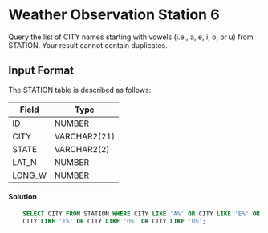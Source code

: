 # Weather Observation Station 6

Query the list of CITY names starting with vowels (i.e., a, e, i, o, or u) from STATION. Your result cannot contain duplicates.

## Input Format

The STATION table is described as follows:

|  Field | Type |
|-------|-----|
| ID  | NUMBER |
| CITY | VARCHAR2(21)   |
| STATE| VARCHAR2(2)  |
| LAT_N |  NUMBER |
| LONG_W | NUMBER |

#### Solution
```sql
    SELECT CITY FROM STATION WHERE CITY LIKE 'A%' OR CITY LIKE 'E%' OR 
    CITY LIKE 'I%' OR CITY LIKE 'O%' OR CITY LIKE 'U%';
```
